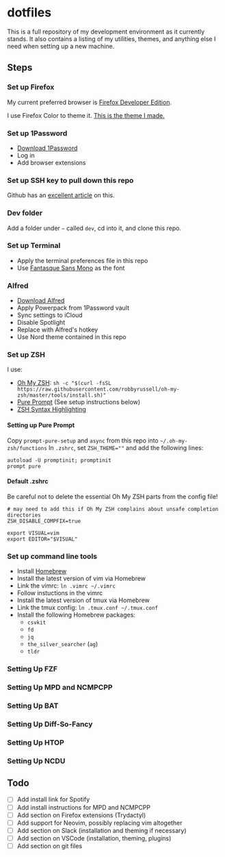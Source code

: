 # dotfiles

This is a full repository of my development environment as it currently stands. It also contains a listing of my utilities, themes, and anything else I need when setting up a new machine.

## Steps

### Set up Firefox
My current preferred browser is [Firefox Developer Edition](https://www.mozilla.org/en-US/firefox/developer/).

I use Firefox Color to theme it. [This is the theme I made.](https://color.firefox.com/?theme=XQAAAALjAAAAAAAAAABBKYhm849SCiazH1KEGccwS-xNVAVUlUkhy_b8flDkc4UL33TIxTlTBxvpqcTQaoQxwR8u1HUiiDYveh-M-eU1wzW5Co2u-jUndDeMDET1hJsyxnqtFmlLJbM4HjZDYfuJi-ER6RQB47zQ_RAHIaiLdzT1qC2SYFLXgRfirt_XCa7GyNK_RKT7gZAn0YiKiodSKK9UuWkYdSLPW4QWdeGmZyMv_-mEOAA)

### Set up 1Password
- [Download 1Password](https://1password.com/)
- Log in
- Add browser extensions

### Set up SSH key to pull down this repo
Github has an [excellent article](https://help.github.com/articles/generating-a-new-ssh-key-and-adding-it-to-the-ssh-agent/) on this.

### Dev folder
Add a folder under `~` called `dev`, cd into it, and clone this repo.

### Set up Terminal
- Apply the terminal preferences file in this repo
- Use [Fantasque Sans Mono](https://github.com/belluzj/fantasque-sans/releases) as the font

### Alfred
- [Download Alfred](https://www.alfredapp.com/)
- Apply Powerpack from 1Password vault
- Sync settings to iCloud
- Disable Spotlight
- Replace with Alfred's hotkey
- Use Nord theme contained in this repo

### Set up ZSH
I use:
- [Oh My ZSH](https://github.com/robbyrussell/oh-my-zsh): `sh -c "$(curl -fsSL https://raw.githubusercontent.com/robbyrussell/oh-my-zsh/master/tools/install.sh)"`
- [Pure Prompt](https://github.com/sindresorhus/pure) (See setup instructions below)
- [ZSH Syntax Highlighting](https://github.com/zsh-users/zsh-syntax-highlighting)

#### Setting up Pure Prompt
Copy `prompt-pure-setup` and `async` from this repo into `~/.oh-my-zsh/functions`
In `.zshrc`, set `ZSH_THEME=""` and add the following lines:
```
autoload -U promptinit; promptinit
prompt pure
```

#### Default .zshrc
Be careful not to delete the essential Oh My ZSH parts from the config file!
```
# may need to add this if Oh My ZSH complains about unsafe completion directories
ZSH_DISABLE_COMPFIX=true

export VISUAL=vim
export EDITOR="$VISUAL"
```

### Set up command line tools
- Install [Homebrew](https://brew.sh/)
- Install the latest version of vim via Homebrew
- Link the vimrc: `ln .vimrc ~/.vimrc`
- Follow instuctions in the vimrc
- Install the latest version of tmux via Homebrew
- Link the tmux config: `ln .tmux.conf ~/.tmux.conf`
- Install the following Homebrew packages:
  - `csvkit`
  - `fd`
  - `jq`
  - `the_silver_searcher` (`ag`)
  - `tldr`

### Setting Up FZF

### Setting Up MPD and NCMPCPP

### Setting Up BAT

### Setting Up Diff-So-Fancy

### Setting Up HTOP

### Setting Up NCDU

## Todo
- [ ] Add install link for Spotify
- [ ] Add install instructions for MPD and NCMPCPP
- [ ] Add section on Firefox extensions (Trydactyl)
- [ ] Add support for Neovim, possibly replacing vim altogether
- [ ] Add section on Slack (installation and theming if necessary)
- [ ] Add section on VSCode (installation, theming, plugins)
- [ ] Add section on git files
